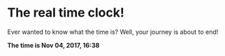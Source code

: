 # The real time clock!

Ever wanted to know what the time is? Well, your journey is about to end!

**The time is Nov 04, 2017, 16:38**